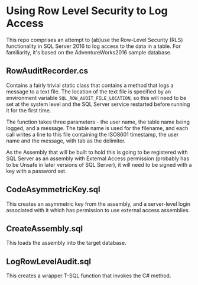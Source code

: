 # Using Row Level Security to Log Access

This repo comprises an attempt to (ab)use the Row-Level Security (RLS) functionality in SQL Server 2016 to log
access to the data in a table. For familiarity, it's based on the AdventureWorks2016 sample database. 

## RowAuditRecorder.cs
Contains a fairly trivial static class that contains a method that logs
a message to a text file. The location of the text file is specified by 
an environment variable `SQL_ROW_AUDIT_FILE_LOCATION`, so this will need to be
set at the system level and the SQL Server service restarted before running it
for the first time. 

The function takes three parameters - the user name, the table name being
logged, and a message. The table name is used for the filename, and each call
writes a line to this file containing the ISO8601 timestamp, the user name and
the message, with tab as the delimiter. 

As the Assembly that will be built to hold this is going to be registered with
SQL Server as an assembly with External Access permission (probably has to be
Unsafe in later versions of SQL Server), it will need to be signed with a key
with a password set.

## CodeAsymmetricKey.sql
This creates an asymmetric key from the assembly, and a server-level login associated with it which has permission to use external access assemblies.

## CreateAssembly.sql
This loads the assembly into the target database.

## LogRowLevelAudit.sql
This creates a wrapper T-SQL function that invokes the C# method. 

